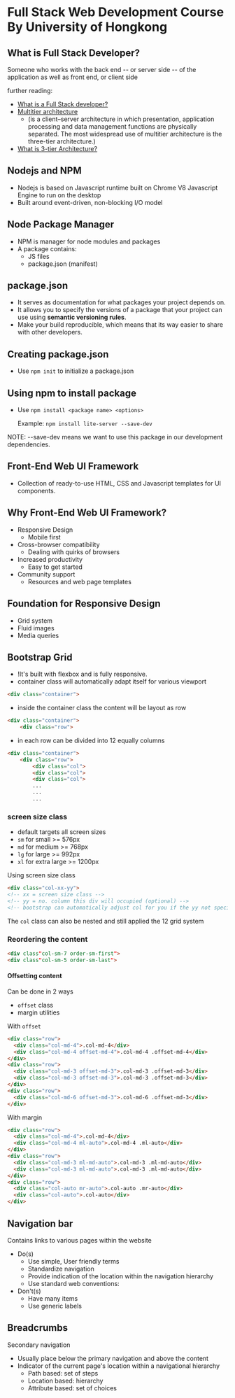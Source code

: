 # Full Stack Web Development Course By University of Hongkong

## What is Full Stack Developer?

Someone who works with the back end -- or server side -- of the application as well as front end, or client side

further reading:

- [What is a Full Stack developer?](https://www.laurencegellert.com/2012/08/what-is-a-full-stack-developer/)
- [Multitier architecture](https://en.wikipedia.org/wiki/Multitier_architecture)
    - (is a client–server architecture in which presentation, application processing and data management functions are physically separated. The most widespread use of multitier architecture is the three-tier architecture.)
- [What is 3-tier Architecture?](http://www.tonymarston.net/php-mysql/3-tier-architecture.html)

## Nodejs and NPM
- Nodejs is based on Javascript runtime built on Chrome V8 Javascript Engine to run on the desktop
- Built around event-driven, non-blocking I/O model

## Node Package Manager
- NPM is manager for node modules and packages
- A package contains:
    - JS files
    - package.json (manifest)

## package.json
- It serves as documentation for what packages your project depends on.
- It allows you to specify the versions of a package that your project can use using **semantic versioning rules**.
- Make your build reproducible, which means that its way easier to share with other developers.

## Creating package.json
- Use `npm init` to initialize a package.json

## Using npm to install package
- Use `npm install <package name> <options>`

    Example:
    `npm install lite-server --save-dev`

NOTE: --save-dev means we want to use this package in our development dependencies.

## Front-End Web UI Framework
- Collection of ready-to-use HTML, CSS and Javascript templates for UI components.

## Why  Front-End Web UI Framework?
- Responsive Design
    - Mobile first
- Cross-browser compatibility
    - Dealing with quirks of browsers
- Increased productivity
    - Easy to get started
- Community support
    - Resources and web page templates

## Foundation for Responsive Design
- Grid system
- Fluid images
- Media queries

## Bootstrap Grid
- !It's built with flexbox and is fully responsive.
- container class will automatically adapt itself for various viewport
```html
<div class="container">
```
- inside the container class the content will be layout as row
```html
<div class="container">
    <div class="row">
```
- in each row can be divided into 12 equally columns
```html
<div class="container">
    <div class="row">
        <div class="col">
        <div class="col">
        <div class="col">
        ...
        ...
        ...
```

### screen size class
- default targets all screen sizes
- `sm` for small >= 576px
- `md` for medium >= 768px
- `lg` for large >= 992px
- `xl` for extra large >= 1200px

Using screen size class
```html
<div class="col-xx-yy">
<!-- xx = screen size class -->
<!-- yy = no. column this div will occupied (optional) -->
<!-- bootstrap can automatically adjust col for you if the yy not specified -->
```

The `col` class can also be nested and still applied the 12 grid system

### Reordering the content

```html
<div class"col-sm-7 order-sm-first">
<div class"col-sm-5 order-sm-last">
```
#### Offsetting content
Can be done in 2 ways
- `offset` class
- margin utilities

With `offset`
```html
<div class="row">
  <div class="col-md-4">.col-md-4</div>
  <div class="col-md-4 offset-md-4">.col-md-4 .offset-md-4</div>
</div>
<div class="row">
  <div class="col-md-3 offset-md-3">.col-md-3 .offset-md-3</div>
  <div class="col-md-3 offset-md-3">.col-md-3 .offset-md-3</div>
</div>
<div class="row">
  <div class="col-md-6 offset-md-3">.col-md-6 .offset-md-3</div>
</div>
```

With margin
```html
<div class="row">
  <div class="col-md-4">.col-md-4</div>
  <div class="col-md-4 ml-auto">.col-md-4 .ml-auto</div>
</div>
<div class="row">
  <div class="col-md-3 ml-md-auto">.col-md-3 .ml-md-auto</div>
  <div class="col-md-3 ml-md-auto">.col-md-3 .ml-md-auto</div>
</div>
<div class="row">
  <div class="col-auto mr-auto">.col-auto .mr-auto</div>
  <div class="col-auto">.col-auto</div>
</div>
```
## Navigation bar
Contains links to various pages within the website
- Do(s)
    - Use simple, User friendly terms
    - Standardize navigation
    - Provide indication of the location within the navigation hierarchy
    - Use standard web conventions:
- Don't(s)
    - Have many items
    - Use generic labels

## Breadcrumbs
Secondary navigation
- Usually place below the primary navigation and above the content
- Indicator of the current page's location within a navigational hierarchy
    - Path based: set of steps
    - Location based: hierarchy
    - Attribute based: set of choices